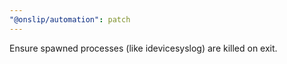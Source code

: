 ```yaml
---
"@onslip/automation": patch
---
```


Ensure spawned processes (like idevicesyslog) are killed on exit.
